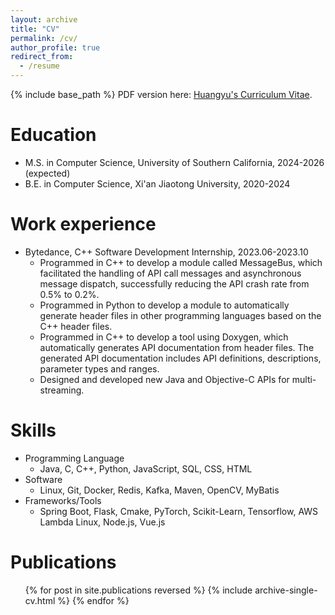 ```yaml
---
layout: archive
title: "CV"
permalink: /cv/
author_profile: true
redirect_from:
  - /resume
---
```


{% include base_path %}
PDF version here: [Huangyu's Curriculum Vitae](../files/Curriculum_Vitae.pdf).

Education
======
* M.S. in Computer Science, University of Southern California, 2024-2026 (expected)
* B.E. in Computer Science, Xi'an Jiaotong University, 2020-2024

Work experience
======
* Bytedance, C++ Software Development Internship, 2023.06-2023.10
  * Programmed in C++ to develop a module called MessageBus, which facilitated the handling of API call messages and asynchronous message dispatch, successfully reducing the API crash rate from 0.5% to 0.2%.
  * Programmed in Python to develop a module to automatically generate header files in other programming languages based on the C++ header files.
  * Programmed in C++ to develop a tool using Doxygen, which automatically generates API documentation from header files. The generated API documentation includes API definitions, descriptions, parameter types and ranges.
  * Designed and developed new Java and Objective-C APIs for multi-streaming.
  
Skills
======
* Programming Language
  * Java, C, C++, Python, JavaScript, SQL, CSS, HTML
* Software
  * Linux, Git, Docker, Redis, Kafka, Maven, OpenCV, MyBatis
* Frameworks/Tools
  * Spring Boot, Flask, Cmake, PyTorch, Scikit-Learn, Tensorflow, AWS Lambda Linux, Node.js, Vue.js

Publications
======
  <ul>{% for post in site.publications reversed %}
    {% include archive-single-cv.html %}
  {% endfor %}</ul>